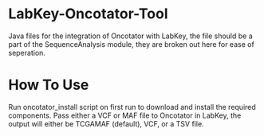 # LabKey-Oncotator-Tool
Java files for the integration of Oncotator with LabKey, the file should be a part of the SequenceAnalysis module,
they are broken out here for ease of seperation.

# How To Use
Run oncotator_install script on first run to download and install the required components.
Pass either a VCF or MAF file to Oncotator in LabKey, the output will either be TCGAMAF (default), VCF, or a TSV file.



